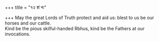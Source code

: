 +++
title = "१२ शं नः"

+++
May the great Lords of Truth protect and aid us: blest to us be our horses and our cattle.  
     Kind be the pious skilful-handed Rbhus, kind be the Fathers at our invocations.